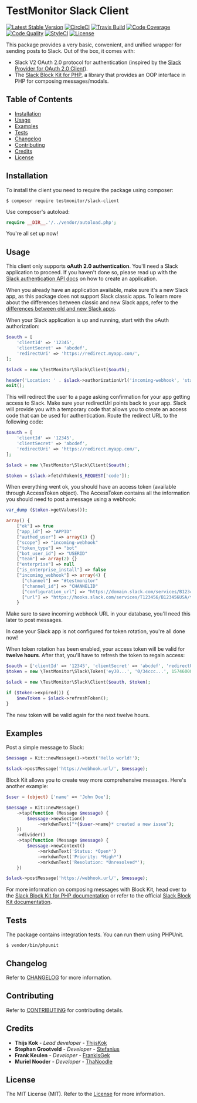 # TestMonitor Slack Client

[![Latest Stable Version](https://poser.pugx.org/testmonitor/slack-client/v/stable)](https://packagist.org/packages/testmonitor/slack-client)
[![CircleCI](https://img.shields.io/circleci/project/github/testmonitor/slack-client.svg)](https://circleci.com/gh/testmonitor/slack-client)
[![Travis Build](https://travis-ci.com/testmonitor/slack-client.svg?branch=main)](https://travis-ci.com/testmonitor/slack-client)
[![Code Coverage](https://scrutinizer-ci.com/g/testmonitor/slack-client/badges/coverage.png?b=main)](https://scrutinizer-ci.com/g/testmonitor/slack-client/?branch=main)
[![Code Quality](https://scrutinizer-ci.com/g/testmonitor/slack-client/badges/quality-score.png?b=main)](https://scrutinizer-ci.com/g/testmonitor/slack-client/?branch=main)
[![StyleCI](https://styleci.io/repos/401647581/shield)](https://styleci.io/repos/401647581)
[![License](https://poser.pugx.org/testmonitor/slack-client/license)](https://packagist.org/packages/testmonitor/slack-client)

This package provides a very basic, convenient, and unified wrapper for sending posts to Slack.
Out of the box, it comes with:
- Slack V2 OAuth 2.0 protocol for authentication (inspired by the [Slack Provider for OAuth 2.0 Client](https://github.com/adam-paterson/oauth2-slack)).
- The [Slack Block Kit for PHP](https://github.com/slack-php/slack-php-block-kit), a library that provides an OOP interface in PHP for composing messages/modals. 

## Table of Contents

- [Installation](#installation)
- [Usage](#usage)
- [Examples](#examples)
- [Tests](#tests)
- [Changelog](#changelog)
- [Contributing](#contributing)
- [Credits](#credits)
- [License](#license)
  
## Installation

To install the client you need to require the package using composer:

	$ composer require testmonitor/slack-client

Use composer's autoload:

```php
require __DIR__.'/../vendor/autoload.php';
```

You're all set up now!

## Usage

This client only supports **oAuth 2.0 authentication**. You'll need a Slack application to proceed. If you haven't done so,
please read up with the [Slack authentication API docs](https://api.slack.com/authentication) on how
to create an application.

When you already have an application available, make sure it's a new Slack app, as this package does not
support Slack classic apps. To learn more about the differences between classic and new Slack apps, refer
to the [differences between old and new Slack apps](https://api.slack.com/authentication/quickstart).

When your Slack application is up and running, start with the oAuth authorization:

```php
$oauth = [
    'clientId' => '12345',
    'clientSecret' => 'abcdef',
    'redirectUri' => 'https://redirect.myapp.com/',
];

$slack = new \TestMonitor\Slack\Client($oauth);

header('Location: ' . $slack->authorizationUrl('incoming-webhook', 'state'));
exit();
```

This will redirect the user to a page asking confirmation for your app getting access to Slack. Make sure your redirectUrl points
back to your app. Slack will provide you with a temporary code that allows you to create an access code that can be used for
authentication. Route the redirect URL to the following code:

```php
$oauth = [
    'clientId' => '12345',
    'clientSecret' => 'abcdef',
    'redirectUri' => 'https://redirect.myapp.com/',
];

$slack = new \TestMonitor\Slack\Client($oauth);

$token = $slack->fetchToken($_REQUEST['code']);
```

When everything went ok, you should have an access token (available through AccessToken object). The AccessToken contains
all the information you should need to post a message using a webhook:

```php
var_dump ($token->getValues());

array() {
    ["ok"] => true
    ["app_id"] => "APPID"
    ["authed_user"] => array(1) {}
    ["scope"] => "incoming-webhook"
    ["token_type"] => "bot"
    ["bot_user_id"] => "USERID"
    ["team"] => array(2) {}
    ["enterprise"] => null
    ["is_enterprise_install"] => false
    ["incoming_webhook"] => array(4) {
      ["channel"] => "#testmonitor"
      ["channel_id"] => "CHANNELID"
      ["configuration_url"] => "https://domain.slack.com/services/B123456USA"
      ["url"] => "https://hooks.slack.com/services/T123456/B123456USA/tEsTm0n1t0r"
    }
```

Make sure to save incoming webhook URL in your database, you'll need this later to post messages.

In case your Slack app is not configured for token rotation, you're all done now! 

When token rotation has been enabled, your access token will be valid for **twelve hours**. After that, you'll have to refresh 
the token to regain access:

```php
$oauth = ['clientId' => '12345', 'clientSecret' => 'abcdef', 'redirectUri' => 'https://redirect.myapp.com/'];
$token = new \TestMonitor\Slack\Token('eyJ0...', '0/34ccc...', 1574600877); // the token you got last time

$slack = new \TestMonitor\Slack\Client($oauth, $token);

if ($token->expired()) {
    $newToken = $slack->refreshToken();
}
```

The new token will be valid again for the next twelve hours. 

## Examples

Post a simple message to Slack:

```php
$message = Kit::newMessage()->text('Hello world!');

$slack->postMessage('https://webhook.url/', $message);
```

Block Kit allows you to create way more comprehensive messages. Here's another example:

```php
$user = (object) ['name' => 'John Doe'];

$message = Kit::newMessage()
    ->tap(function (Message $message) {
        $message->newSection()
            ->mrkdwnText("*{$user->name}* created a new issue");
    })
    ->divider()
    ->tap(function (Message $message) {
        $message->newContext()
            ->mrkdwnText('Status: *Open*')
            ->mrkdwnText('Priority: *High*')
            ->mrkdwnText('Resolution: *Unresolved*');
    })

$slack->postMessage('https://webhook.url/', $message);
```

For more information on composing messages with Block Kit, head over to the [Slack Block Kit 
for PHP documentation](https://github.com/slack-php/slack-php-block-kit) or refer to the
official [Slack Block Kit documentation](https://api.slack.com/block-kit).

## Tests

The package contains integration tests. You can run them using PHPUnit.

    $ vendor/bin/phpunit
    
## Changelog

Refer to [CHANGELOG](CHANGELOG.md) for more information.

## Contributing

Refer to [CONTRIBUTING](CONTRIBUTING.md) for contributing details.

## Credits

* **Thijs Kok** - *Lead developer* - [ThijsKok](https://github.com/thijskok)
* **Stephan Grootveld** - *Developer* - [Stefanius](https://github.com/stefanius)
* **Frank Keulen** - *Developer* - [FrankIsGek](https://github.com/frankisgek)
* **Muriel Nooder** - *Developer* - [ThaNoodle](https://github.com/thanoodle)

## License

The MIT License (MIT). Refer to the [License](LICENSE.md) for more information.
